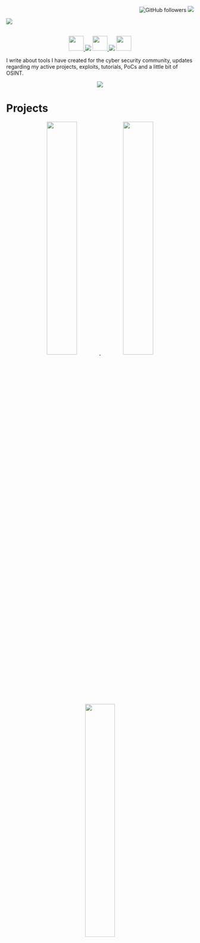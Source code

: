 <p align="right">
  <img alt="GitHub followers" src="https://img.shields.io/github/followers/thewhiteh4t?label=Followers">
  <img src="https://visitor-badge.glitch.me/badge?page_id=thewhiteh4t.visitor-badge"> 
</p>

<a href="https://www.iamhdpro.com" target="_blank">
  <img src="https://i.imgur.com/9cuaxGU.jpg">
</a>
<br><br>
<p align="center">
  <a href="https://twitter.com/hackerdestinat1">
    <img width="40px" height="40px" src="https://thewhiteh4t.github.io/images/svg/twitter.svg">
  </a>
  <img src="https://i.imgur.com/FIER2ut.png">
  <a href="https://www.youtube.com/c/hackerdestination">
    <img width="40px" height="40px" src="https://thewhiteh4t.github.io/images/svg/youtube.svg">
  </a>
  <img src="https://i.imgur.com/FIER2ut.png">
  <a href="https://www.linkedin.com/in/hackerdestination/">
    <img width="40px" height="40px" src="https://thewhiteh4t.github.io/images/svg/linkedin.svg">
  </a>
</p>

I write about tools I have created for the cyber security community, updates regarding my active projects, exploits, tutorials, PoCs and a little bit of OSINT.

<p align="center">
  <a href="https://discord.com/invite/YdKfh5Q">
    <img src="https://i.imgur.com/zcubujh.png">
  </a>
</p>

# Projects

<p align="center">
  <a href="https://github.com/itsmehacker/Cardpwn" target="_blank">
    <img width="40%" height="40%" src="https://i.imgur.com/RnYSTks.jpg">
  </a>
  <a href="https://github.com/itsmehacker/darkscrape" target="_blank">
    <img width="40%" height="40%" src="https://i.imgur.com/rEvv6Sl.jpg">
  </a>
  <a href="https://github.com/itsmehacker/IntelPlot" target="_blank">
    <img width="40%" height="40%" src="https://i.imgur.com/A4DdMCr.jpg">
  </a>
</p>
